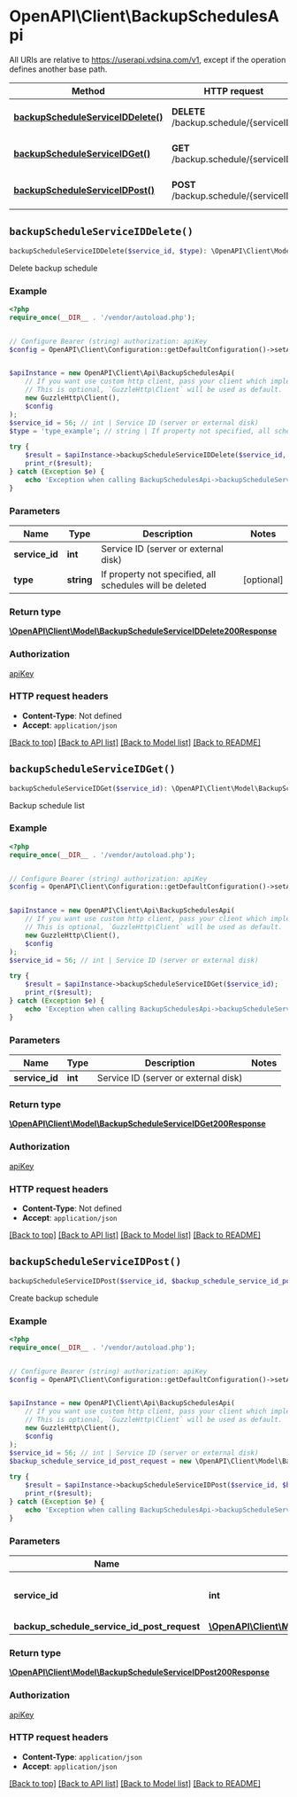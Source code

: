 # OpenAPI\Client\BackupSchedulesApi

All URIs are relative to https://userapi.vdsina.com/v1, except if the operation defines another base path.

| Method | HTTP request | Description |
| ------------- | ------------- | ------------- |
| [**backupScheduleServiceIDDelete()**](BackupSchedulesApi.md#backupScheduleServiceIDDelete) | **DELETE** /backup.schedule/{serviceID} | Delete backup schedule |
| [**backupScheduleServiceIDGet()**](BackupSchedulesApi.md#backupScheduleServiceIDGet) | **GET** /backup.schedule/{serviceID} | Backup schedule list |
| [**backupScheduleServiceIDPost()**](BackupSchedulesApi.md#backupScheduleServiceIDPost) | **POST** /backup.schedule/{serviceID} | Create backup schedule |


## `backupScheduleServiceIDDelete()`

```php
backupScheduleServiceIDDelete($service_id, $type): \OpenAPI\Client\Model\BackupScheduleServiceIDDelete200Response
```

Delete backup schedule

### Example

```php
<?php
require_once(__DIR__ . '/vendor/autoload.php');


// Configure Bearer (string) authorization: apiKey
$config = OpenAPI\Client\Configuration::getDefaultConfiguration()->setAccessToken('YOUR_ACCESS_TOKEN');


$apiInstance = new OpenAPI\Client\Api\BackupSchedulesApi(
    // If you want use custom http client, pass your client which implements `GuzzleHttp\ClientInterface`.
    // This is optional, `GuzzleHttp\Client` will be used as default.
    new GuzzleHttp\Client(),
    $config
);
$service_id = 56; // int | Service ID (server or external disk)
$type = 'type_example'; // string | If property not specified, all schedules will be deleted

try {
    $result = $apiInstance->backupScheduleServiceIDDelete($service_id, $type);
    print_r($result);
} catch (Exception $e) {
    echo 'Exception when calling BackupSchedulesApi->backupScheduleServiceIDDelete: ', $e->getMessage(), PHP_EOL;
}
```

### Parameters

| Name | Type | Description  | Notes |
| ------------- | ------------- | ------------- | ------------- |
| **service_id** | **int**| Service ID (server or external disk) | |
| **type** | **string**| If property not specified, all schedules will be deleted | [optional] |

### Return type

[**\OpenAPI\Client\Model\BackupScheduleServiceIDDelete200Response**](../Model/BackupScheduleServiceIDDelete200Response.md)

### Authorization

[apiKey](../../README.md#apiKey)

### HTTP request headers

- **Content-Type**: Not defined
- **Accept**: `application/json`

[[Back to top]](#) [[Back to API list]](../../README.md#endpoints)
[[Back to Model list]](../../README.md#models)
[[Back to README]](../../README.md)

## `backupScheduleServiceIDGet()`

```php
backupScheduleServiceIDGet($service_id): \OpenAPI\Client\Model\BackupScheduleServiceIDGet200Response
```

Backup schedule list

### Example

```php
<?php
require_once(__DIR__ . '/vendor/autoload.php');


// Configure Bearer (string) authorization: apiKey
$config = OpenAPI\Client\Configuration::getDefaultConfiguration()->setAccessToken('YOUR_ACCESS_TOKEN');


$apiInstance = new OpenAPI\Client\Api\BackupSchedulesApi(
    // If you want use custom http client, pass your client which implements `GuzzleHttp\ClientInterface`.
    // This is optional, `GuzzleHttp\Client` will be used as default.
    new GuzzleHttp\Client(),
    $config
);
$service_id = 56; // int | Service ID (server or external disk)

try {
    $result = $apiInstance->backupScheduleServiceIDGet($service_id);
    print_r($result);
} catch (Exception $e) {
    echo 'Exception when calling BackupSchedulesApi->backupScheduleServiceIDGet: ', $e->getMessage(), PHP_EOL;
}
```

### Parameters

| Name | Type | Description  | Notes |
| ------------- | ------------- | ------------- | ------------- |
| **service_id** | **int**| Service ID (server or external disk) | |

### Return type

[**\OpenAPI\Client\Model\BackupScheduleServiceIDGet200Response**](../Model/BackupScheduleServiceIDGet200Response.md)

### Authorization

[apiKey](../../README.md#apiKey)

### HTTP request headers

- **Content-Type**: Not defined
- **Accept**: `application/json`

[[Back to top]](#) [[Back to API list]](../../README.md#endpoints)
[[Back to Model list]](../../README.md#models)
[[Back to README]](../../README.md)

## `backupScheduleServiceIDPost()`

```php
backupScheduleServiceIDPost($service_id, $backup_schedule_service_id_post_request): \OpenAPI\Client\Model\BackupScheduleServiceIDPost200Response
```

Create backup schedule

### Example

```php
<?php
require_once(__DIR__ . '/vendor/autoload.php');


// Configure Bearer (string) authorization: apiKey
$config = OpenAPI\Client\Configuration::getDefaultConfiguration()->setAccessToken('YOUR_ACCESS_TOKEN');


$apiInstance = new OpenAPI\Client\Api\BackupSchedulesApi(
    // If you want use custom http client, pass your client which implements `GuzzleHttp\ClientInterface`.
    // This is optional, `GuzzleHttp\Client` will be used as default.
    new GuzzleHttp\Client(),
    $config
);
$service_id = 56; // int | Service ID (server or external disk)
$backup_schedule_service_id_post_request = new \OpenAPI\Client\Model\BackupScheduleServiceIDPostRequest(); // \OpenAPI\Client\Model\BackupScheduleServiceIDPostRequest

try {
    $result = $apiInstance->backupScheduleServiceIDPost($service_id, $backup_schedule_service_id_post_request);
    print_r($result);
} catch (Exception $e) {
    echo 'Exception when calling BackupSchedulesApi->backupScheduleServiceIDPost: ', $e->getMessage(), PHP_EOL;
}
```

### Parameters

| Name | Type | Description  | Notes |
| ------------- | ------------- | ------------- | ------------- |
| **service_id** | **int**| Service ID (server or external disk) | |
| **backup_schedule_service_id_post_request** | [**\OpenAPI\Client\Model\BackupScheduleServiceIDPostRequest**](../Model/BackupScheduleServiceIDPostRequest.md)|  | |

### Return type

[**\OpenAPI\Client\Model\BackupScheduleServiceIDPost200Response**](../Model/BackupScheduleServiceIDPost200Response.md)

### Authorization

[apiKey](../../README.md#apiKey)

### HTTP request headers

- **Content-Type**: `application/json`
- **Accept**: `application/json`

[[Back to top]](#) [[Back to API list]](../../README.md#endpoints)
[[Back to Model list]](../../README.md#models)
[[Back to README]](../../README.md)
